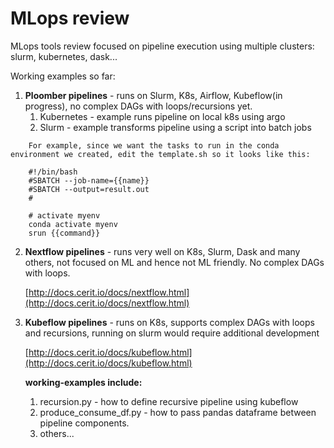# MLops review 
MLops tools review focused on pipeline execution using multiple clusters: slurm, kubernetes, dask...

Working examples so far:
1. **Ploomber pipelines** - runs on Slurm, K8s, Airflow, Kubeflow(in progress), no complex DAGs with loops/recursions yet.
   1. Kubernetes - example runs pipeline on local k8s using argo
   2. Slurm - example transforms pipeline using a script into batch jobs
   
```
    For example, since we want the tasks to run in the conda environment we created, edit the template.sh so it looks like this:

    #!/bin/bash
    #SBATCH --job-name={{name}}
    #SBATCH --output=result.out
    #
    
    # activate myenv
    conda activate myenv
    srun {{command}}
```

2. **Nextflow pipelines** - runs very well on K8s, Slurm, Dask and many others, not focused on ML and hence not ML friendly. No complex DAGs with loops. 

   [http://docs.cerit.io/docs/nextflow.html](http://docs.cerit.io/docs/nextflow.html)


3. **Kubeflow pipelines** - runs on K8s, supports complex DAGs with loops and recursions, running on slurm would require additional development

   [http://docs.cerit.io/docs/kubeflow.html](http://docs.cerit.io/docs/kubeflow.html)

   **working-examples include:**
   1. recursion.py - how to define recursive pipeline using kubeflow
   2. produce_consume_df.py - how to pass pandas dataframe between pipeline components.
   3. others...


